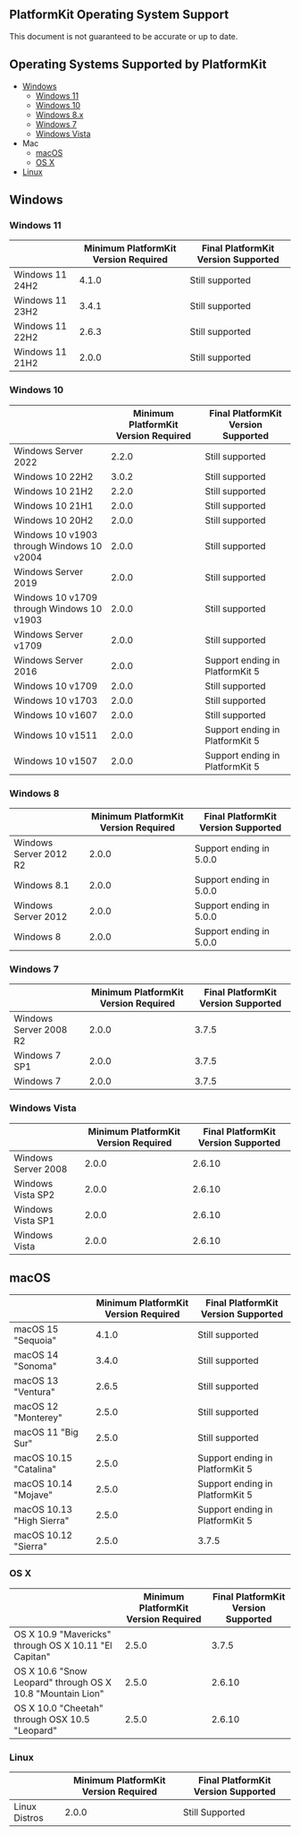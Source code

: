 ## PlatformKit Operating System Support
This document is not guaranteed to be accurate or up to date.

## Operating Systems Supported by PlatformKit
* [Windows](#windows)
    * [Windows 11](#windows-11)
    *   [Windows 10](#windows-10)
    *   [Windows 8.x](#windows-8)
    *   [Windows 7](#windows-7)
    *   [Windows Vista](#windows-vista)
* Mac
  * [macOS](#macos)
  * [OS X](#os-x)
* [Linux](#linux)

## Windows

### Windows 11
| | Minimum PlatformKit Version Required | Final PlatformKit Version Supported |
|-|-|-|
| Windows 11 24H2 | 4.1.0 | Still supported |
| Windows 11 23H2 | 3.4.1 | Still supported |
| Windows 11 22H2 | 2.6.3 | Still supported |
| Windows 11 21H2 | 2.0.0 | Still supported |

### Windows 10
| | Minimum PlatformKit Version Required | Final PlatformKit Version Supported |
|-|-|-|
| Windows Server 2022 | 2.2.0 | Still supported |
| Windows 10 22H2 | 3.0.2 | Still supported |
| Windows 10 21H2 | 2.2.0 | Still supported |
| Windows 10 21H1 | 2.0.0 | Still supported |
| Windows 10 20H2 | 2.0.0 | Still supported |
| Windows 10 v1903 through Windows 10 v2004 | 2.0.0 | Still supported |
| Windows Server 2019 | 2.0.0 | Still supported |
| Windows 10 v1709 through Windows 10 v1903 | 2.0.0 | Still supported |
| Windows Server v1709 | 2.0.0 | Still supported |
| Windows Server 2016 | 2.0.0 | Support ending in PlatformKit 5 |
| Windows 10 v1709 | 2.0.0 | Still supported |
| Windows 10 v1703 | 2.0.0 | Still supported |
| Windows 10 v1607 | 2.0.0 | Still supported |
| Windows 10 v1511 | 2.0.0 | Support ending in PlatformKit 5 |
| Windows 10 v1507 | 2.0.0 | Support ending in PlatformKit 5 |

### Windows 8
| | Minimum PlatformKit Version Required | Final PlatformKit Version Supported |
|-|-|-|
| Windows Server 2012 R2 | 2.0.0 | Support ending in 5.0.0 |
| Windows 8.1 | 2.0.0 | Support ending in 5.0.0 |
| Windows Server 2012 | 2.0.0 | Support ending in 5.0.0 |
| Windows 8 | 2.0.0 | Support ending in 5.0.0 |

### Windows 7
| | Minimum PlatformKit Version Required | Final PlatformKit Version Supported |
|-|-|-|
| Windows Server 2008 R2 | 2.0.0 | 3.7.5 |
| Windows 7 SP1 | 2.0.0 | 3.7.5 |
| Windows 7 | 2.0.0 | 3.7.5 |

### Windows Vista
| | Minimum PlatformKit Version Required | Final PlatformKit Version Supported |
|-|-|-|
| Windows Server 2008 | 2.0.0 | 2.6.10 |
| Windows Vista SP2 | 2.0.0 | 2.6.10 |
| Windows Vista SP1 | 2.0.0 | 2.6.10 |
| Windows Vista | 2.0.0 | 2.6.10 |

## macOS
| | Minimum PlatformKit Version Required | Final PlatformKit Version Supported |
|-|-|-|
| macOS 15 "Sequoia" | 4.1.0 | Still supported |
| macOS 14 "Sonoma" | 3.4.0 | Still supported |
| macOS 13 "Ventura" | 2.6.5 | Still supported |
| macOS 12 "Monterey" | 2.5.0 | Still supported |
| macOS 11 "Big Sur" | 2.5.0 | Still supported |
| macOS 10.15 "Catalina" | 2.5.0 |Support ending in PlatformKit 5 |
| macOS 10.14 "Mojave" | 2.5.0 | Support ending in PlatformKit 5 |
| macOS 10.13 "High Sierra" | 2.5.0 | Support ending in PlatformKit 5 |
| macOS 10.12 "Sierra" | 2.5.0 | 3.7.5 |

### OS X
| | Minimum PlatformKit Version Required | Final PlatformKit Version Supported |
|-|-|-|
| OS X 10.9 "Mavericks" through OS X 10.11 "El Capitan" | 2.5.0 | 3.7.5 |
| OS X 10.6 "Snow Leopard" through OS X 10.8 "Mountain Lion" | 2.5.0 | 2.6.10 |
| OS X 10.0 "Cheetah" through OSX 10.5 "Leopard" | 2.5.0 | 2.6.10 |

### Linux
| | Minimum PlatformKit Version Required | Final PlatformKit Version Supported |
|-|-|-|
| Linux Distros | 2.0.0 | Still Supported |
